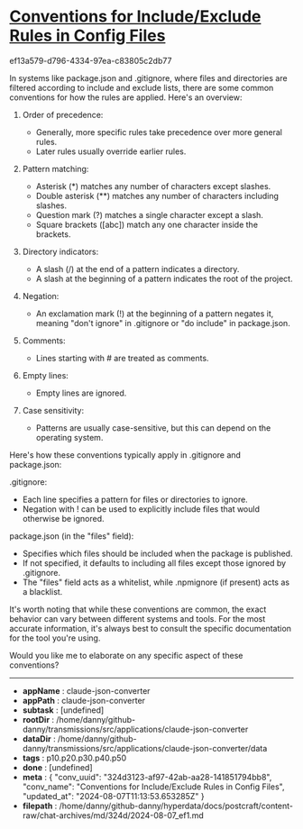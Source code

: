 # [Conventions for Include/Exclude Rules in Config Files](https://claude.ai/chat/324d3123-af97-42ab-aa28-141851794bb8)

ef13a579-d796-4334-97ea-c83805c2db77

 In systems like package.json and .gitignore, where files and directories are filtered according to include and exclude lists, there are some common conventions for how the rules are applied. Here's an overview:

1. Order of precedence:
   - Generally, more specific rules take precedence over more general rules.
   - Later rules usually override earlier rules.

2. Pattern matching:
   - Asterisk (*) matches any number of characters except slashes.
   - Double asterisk (**) matches any number of characters including slashes.
   - Question mark (?) matches a single character except a slash.
   - Square brackets ([abc]) match any one character inside the brackets.

3. Directory indicators:
   - A slash (/) at the end of a pattern indicates a directory.
   - A slash at the beginning of a pattern indicates the root of the project.

4. Negation:
   - An exclamation mark (!) at the beginning of a pattern negates it, meaning "don't ignore" in .gitignore or "do include" in package.json.

5. Comments:
   - Lines starting with # are treated as comments.

6. Empty lines:
   - Empty lines are ignored.

7. Case sensitivity:
   - Patterns are usually case-sensitive, but this can depend on the operating system.

Here's how these conventions typically apply in .gitignore and package.json:

.gitignore:
- Each line specifies a pattern for files or directories to ignore.
- Negation with ! can be used to explicitly include files that would otherwise be ignored.

package.json (in the "files" field):
- Specifies which files should be included when the package is published.
- If not specified, it defaults to including all files except those ignored by .gitignore.
- The "files" field acts as a whitelist, while .npmignore (if present) acts as a blacklist.

It's worth noting that while these conventions are common, the exact behavior can vary between different systems and tools. For the most accurate information, it's always best to consult the specific documentation for the tool you're using.

Would you like me to elaborate on any specific aspect of these conventions?

---

* **appName** : claude-json-converter
* **appPath** : claude-json-converter
* **subtask** : [undefined]
* **rootDir** : /home/danny/github-danny/transmissions/src/applications/claude-json-converter
* **dataDir** : /home/danny/github-danny/transmissions/src/applications/claude-json-converter/data
* **tags** : p10.p20.p30.p40.p50
* **done** : [undefined]
* **meta** : {
  "conv_uuid": "324d3123-af97-42ab-aa28-141851794bb8",
  "conv_name": "Conventions for Include/Exclude Rules in Config Files",
  "updated_at": "2024-08-07T11:13:53.653285Z"
}
* **filepath** : /home/danny/github-danny/hyperdata/docs/postcraft/content-raw/chat-archives/md/324d/2024-08-07_ef1.md